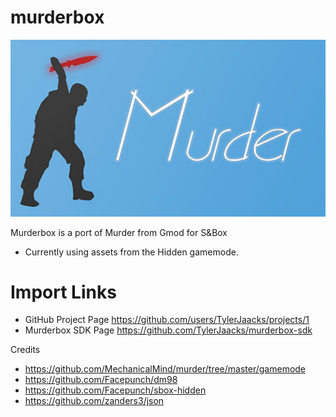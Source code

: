 # murderbox

![Murderbox](assets/image.jpg)

Murderbox is a port of Murder from Gmod for S&amp;Box

- Currently using assets from the Hidden gamemode.

# Import Links

- GitHub Project Page https://github.com/users/TylerJaacks/projects/1
- Murderbox SDK Page https://github.com/TylerJaacks/murderbox-sdk

Credits
- https://github.com/MechanicalMind/murder/tree/master/gamemode
- https://github.com/Facepunch/dm98
- https://github.com/Facepunch/sbox-hidden
- https://github.com/zanders3/json